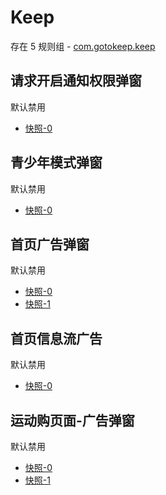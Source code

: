 # Keep

存在 5 规则组 - [com.gotokeep.keep](/src/apps/com.gotokeep.keep.ts)

## 请求开启通知权限弹窗

默认禁用

- [快照-0](https://i.gkd.li/import/13761671)

## 青少年模式弹窗

默认禁用

- [快照-0](https://i.gkd.li/import/12706097)

## 首页广告弹窗

默认禁用

- [快照-0](https://i.gkd.li/import/12706102)
- [快照-1](https://i.gkd.li/import/13761641)

## 首页信息流广告

默认禁用

- [快照-0](https://i.gkd.li/import/12706115)

## 运动购页面-广告弹窗

默认禁用

- [快照-0](https://i.gkd.li/import/12706111)
- [快照-1](https://i.gkd.li/import/13766358)
